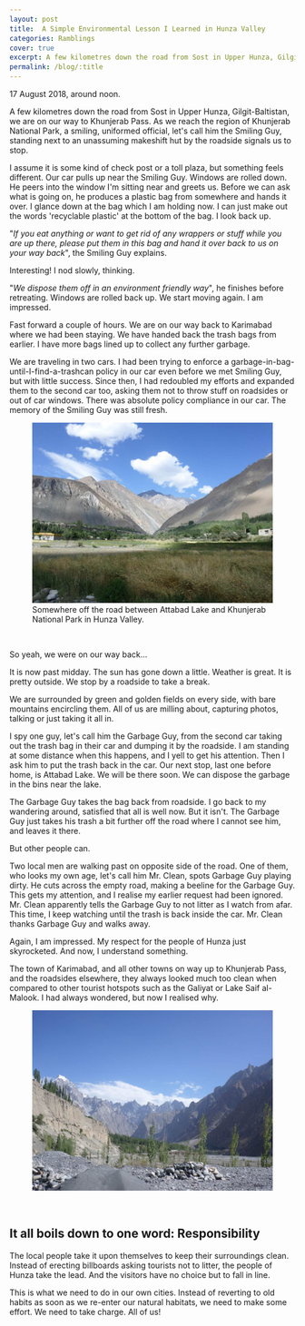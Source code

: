 ```yaml
---
layout: post
title:  A Simple Environmental Lesson I Learned in Hunza Valley
categories: Ramblings
cover: true
excerpt: A few kilometres down the road from Sost in Upper Hunza, Gilgit-Baltistan, we are on our way to Khunjerab Pass. As we reach the region of Khunjerab National Park, a smiling, uniformed official standing next to an unassuming makeshift hut by the roadside signals us to stop.
permalink: /blog/:title
---
```



<!-- wp:paragraph -->
<p>17 August 2018, around noon.</p>
<!-- /wp:paragraph -->

<!-- wp:paragraph -->
<p>A few kilometres down the road from Sost in Upper Hunza, Gilgit-Baltistan, we are on our way to Khunjerab Pass. As we reach the region of Khunjerab National Park, a smiling, uniformed official, let's call him the Smiling Guy, standing next to an unassuming makeshift hut by the roadside signals us to stop.</p>
<!-- /wp:paragraph -->

<!-- wp:paragraph -->
<p>I assume it is some kind of check post or a toll plaza, but something feels different. Our car pulls up near the Smiling Guy. Windows are rolled down. He peers into the window I'm sitting near and greets us. Before we can ask what is going on, he produces a plastic bag from somewhere and hands it over. I glance down at the bag which I am holding now. I can just make out the words 'recyclable plastic' at the bottom of the bag. I look back up.</p>
<!-- /wp:paragraph -->

<!-- wp:paragraph -->
<p>"<em>If you eat anything or want to get rid of any wrappers or stuff while you are up there, please put them in this bag and hand it over back to us on your way back</em>", the Smiling Guy explains.</p>
<!-- /wp:paragraph -->

<!-- wp:paragraph -->
<p>Interesting! I nod slowly, thinking.</p>
<!-- /wp:paragraph -->

<!-- wp:paragraph -->
<p>"<em>We dispose them off in an environment friendly way</em>", he finishes before retreating. Windows are rolled back up. We start moving again. I am impressed.</p>
<!-- /wp:paragraph -->

<!-- wp:paragraph -->
<p>Fast forward a couple of hours. We are on our way back to Karimabad where we had been staying. We have handed back the trash bags from earlier. I have more bags lined up to collect any further garbage.</p>
<!-- /wp:paragraph -->

<!-- wp:paragraph -->
<p>We are traveling in two cars. I had been trying to enforce a garbage-in-bag-until-I-find-a-trashcan policy in our car even before we met Smiling Guy, but with little success. Since then, I had redoubled my efforts and expanded them to the second car too, asking them not to throw stuff on roadsides or out of car windows. There was absolute policy compliance in our car. The memory of the Smiling Guy was still fresh.</p>
<!-- /wp:paragraph -->

<!-- wp:jetpack/layout-grid {"column1DesktopSpan":9,"column1TabletSpan":5,"column1MobileSpan":4,"column2DesktopSpan":3,"column2TabletSpan":3,"column2MobileSpan":4,"column3DesktopOffset":21,"column3TabletOffset":6,"column3MobileOffset":2,"className":"column1-desktop-grid__span-9 column1-desktop-grid__row-1 column2-desktop-grid__span-3 column2-desktop-grid__start-10 column2-desktop-grid__row-1 column1-tablet-grid__span-5 column1-tablet-grid__row-1 column2-tablet-grid__span-3 column2-tablet-grid__start-6 column2-tablet-grid__row-1 column1-mobile-grid__span-4 column1-mobile-grid__row-1 column2-mobile-grid__span-4 column2-mobile-grid__row-2"} -->
<div class="wp-block-jetpack-layout-grid alignfull column1-desktop-grid__span-9 column1-desktop-grid__row-1 column2-desktop-grid__span-3 column2-desktop-grid__start-10 column2-desktop-grid__row-1 column1-tablet-grid__span-5 column1-tablet-grid__row-1 column2-tablet-grid__span-3 column2-tablet-grid__start-6 column2-tablet-grid__row-1 column1-mobile-grid__span-4 column1-mobile-grid__row-1 column2-mobile-grid__span-4 column2-mobile-grid__row-2"><!-- wp:jetpack/layout-grid-column -->
<div class="wp-block-jetpack-layout-grid-column wp-block-jetpack-layout-grid__padding-none"><!-- wp:image {"id":306,"sizeSlug":"large"} -->
<figure class="wp-block-image size-large"><img src="/assets/images/blog/environmental-lesson-from-hunza/1.jpg" alt="" class="wp-image-306"/><figcaption>Somewhere off the road between Attabad Lake and Khunjerab National Park in Hunza Valley.</figcaption></figure>
<!-- /wp:image --></div>
<br>
<!-- /wp:jetpack/layout-grid-column -->

<!-- wp:jetpack/layout-grid-column -->
<div class="wp-block-jetpack-layout-grid-column wp-block-jetpack-layout-grid__padding-none"><!-- wp:paragraph -->
<p>So yeah, we were on our way back...</p>
<!-- /wp:paragraph -->

<!-- wp:paragraph -->
<p>It is now past midday. The sun has gone down a little. Weather is great. It is pretty outside. We stop by a roadside to take a break.</p>
<!-- /wp:paragraph --></div>
<!-- /wp:jetpack/layout-grid-column --></div>
<!-- /wp:jetpack/layout-grid -->

<!-- wp:paragraph -->
<p>We are surrounded by green and golden fields on every side, with bare mountains encircling them. All of us are milling about, capturing photos, talking or just taking it all in.</p>
<!-- /wp:paragraph -->

<!-- wp:paragraph -->
<p>I spy one guy, let's call him the Garbage Guy, from the second car taking out the trash bag in their car and dumping it by the roadside. I am standing at some distance when this happens, and I yell to get his attention. Then I ask him to put the trash back in the car. Our next stop, last one before home, is Attabad Lake. We will be there soon. We can dispose the garbage in the bins near the lake.</p>
<!-- /wp:paragraph -->

<!-- wp:paragraph -->
<p>The Garbage Guy takes the bag back from roadside. I go back to my wandering around, satisfied that all is well now. But it isn't. The Garbage Guy just takes his trash a bit further off the road where I cannot see him, and leaves it there.</p>
<!-- /wp:paragraph -->

<!-- wp:paragraph -->
<p>But other people can.</p>
<!-- /wp:paragraph -->

<!-- wp:paragraph -->
<p>Two local men are walking past on opposite side of the road. One of them, who looks my own age, let's call him Mr. Clean, spots Garbage Guy playing dirty. He cuts across the empty road, making a beeline for the Garbage Guy. This gets my attention, and I realise my earlier request had been ignored. Mr. Clean apparently tells the Garbage Guy to not litter as I watch from afar. This time, I keep watching until the trash is back inside the car. Mr. Clean thanks Garbage Guy and walks away.</p>
<!-- /wp:paragraph -->

<!-- wp:paragraph -->
<p>Again, I am impressed. My respect for the people of Hunza just skyrocketed. And now, I understand something.</p>
<!-- /wp:paragraph -->

<!-- wp:paragraph -->
<p>The town of Karimabad, and all other towns on way up to Khunjerab Pass, and the roadsides elsewhere, they always looked much too clean when compared to other tourist hotspots such as the Galiyat or Lake Saif al-Malook. I had always wondered, but now I realised why.</p>
<!-- /wp:paragraph -->

<!-- wp:jetpack/layout-grid {"column1DesktopSpan":10,"column1DesktopOffset":1,"column1TabletSpan":8,"column1MobileSpan":4,"column2DesktopOffset":5,"className":"column1-desktop-grid__span-10 column1-desktop-grid__start-2 column1-desktop-grid__row-1 column1-tablet-grid__span-8 column1-tablet-grid__row-1 column1-mobile-grid__span-4 column1-mobile-grid__row-1"} -->
<div class="wp-block-jetpack-layout-grid alignfull column1-desktop-grid__span-10 column1-desktop-grid__start-2 column1-desktop-grid__row-1 column1-tablet-grid__span-8 column1-tablet-grid__row-1 column1-mobile-grid__span-4 column1-mobile-grid__row-1"><!-- wp:jetpack/layout-grid-column -->
<div class="wp-block-jetpack-layout-grid-column wp-block-jetpack-layout-grid__padding-none"><!-- wp:image {"id":305,"sizeSlug":"large"} -->
<figure class="wp-block-image size-large"><a href="#"><img src="/assets/images/blog/environmental-lesson-from-hunza/2.jpg" alt="" class="wp-image-305"/></a></figure>
<!-- /wp:image -->
<br>

<!-- wp:heading {"textAlign":"center","className":"margin-top-half entry-title"} -->
<h2 class="callout">It all boils down to one word: Responsibility</h2>
<!-- /wp:heading --></div>
<!-- /wp:jetpack/layout-grid-column --></div>
<!-- /wp:jetpack/layout-grid -->

<!-- wp:paragraph -->
<p>The local people take it upon themselves to keep their surroundings clean. Instead of erecting billboards asking tourists not to litter, the people of Hunza take the lead. And the visitors have no choice but to fall in line.</p>
<!-- /wp:paragraph -->

<!-- wp:paragraph -->
<p>This is what we need to do in our own cities. Instead of reverting to old habits as soon as we re-enter our natural habitats, we need to make some effort. We need to take charge. All of us!</p>
<!-- /wp:paragraph -->
